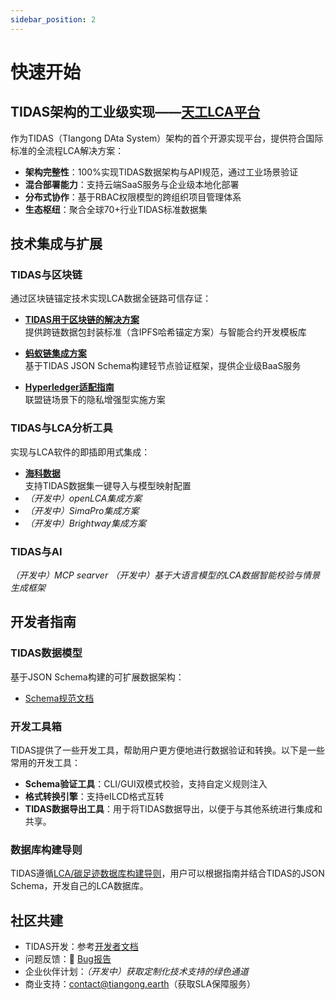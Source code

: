 ```yaml
---
sidebar_position: 2
---
```


# 快速开始

## TIDAS架构的工业级实现——[天工LCA平台](https://docs.tiangong.earth/)

作为TIDAS（TIangong DAta System）架构的首个开源实现平台，提供符合国际标准的全流程LCA解决方案：

- **架构完整性**：100%实现TIDAS数据架构与API规范，通过工业场景验证
- **混合部署能力**：支持云端SaaS服务与企业级本地化部署
- **分布式协作**：基于RBAC权限模型的跨组织项目管理体系
- **生态枢纽**：聚合全球70+行业TIDAS标准数据集

## 技术集成与扩展

### TIDAS与区块链

通过区块链锚定技术实现LCA数据全链路可信存证：

- **[TIDAS用于区块链的解决方案](./blockchain/TIDAS-to-blockchain.md)**  
  提供跨链数据包封装标准（含IPFS哈希锚定方案）与智能合约开发模板库

- **[蚂蚁链集成方案](./blockchain/TIDAS-to-ANTCHAIN.md)**  
  基于TIDAS JSON Schema构建轻节点验证框架，提供企业级BaaS服务

- **[Hyperledger适配指南](./blockchain/TIDAS-to-Hyperledger.md)**  
  联盟链场景下的隐私增强型实施方案

### TIDAS与LCA分析工具

实现与LCA软件的即插即用式集成：

- **[海科数据](./use_case/block_builder.md)**  
  支持TIDAS数据集一键导入与模型映射配置
- *（开发中）openLCA集成方案*
- *（开发中）SimaPro集成方案*
- *（开发中）Brightway集成方案*

### TIDAS与AI

*（开发中）MCP searver*
*（开发中）基于大语言模型的LCA数据智能校验与情景生成框架*

## 开发者指南

### TIDAS数据模型

基于JSON Schema构建的可扩展数据架构：

- [Schema规范文档](/docs/schema/TIDAS-Schema.md)  

### 开发工具箱

TIDAS提供了一些开发工具，帮助用户更方便地进行数据验证和转换。以下是一些常用的开发工具：

- **Schema验证工具**：CLI/GUI双模式校验，支持自定义规则注入
- **格式转换引擎**：支持eILCD格式互转
- **TIDAS数据导出工具**：用于将TIDAS数据导出，以便于与其他系统进行集成和共享。

### 数据库构建导则

TIDAS遵循[LCA/碳足迹数据库构建导则](https://www.carbonfootprint.network/docs/category/lca-database-guideline)，用户可以根据指南并结合TIDAS的JSON Schema，开发自己的LCA数据库。

## 社区共建

- TIDAS开发：参考[开发者文档](/docs/how-to-contribut-tidas-doc.md)
- 问题反馈：🐞 [Bug报告](https://github.com/tiangong-lca/tidas/issues)  
- 企业伙伴计划：*（开发中）获取定制化技术支持的绿色通道*
- 商业支持：<contact@tiangong.earth>（获取SLA保障服务）
